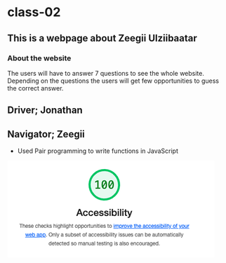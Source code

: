 # class-02

## This is a webpage about Zeegii Ulziibaatar

### About the website

The users will have to answer 7 questions to see the whole website. Depending on the questions the users will get few opportunities to guess the correct answer.

## Driver; Jonathan

## Navigator; Zeegii

- Used Pair programming to write functions in JavaScript

![Lighthouse Accessibility Score](/img/Accessibility_score.png)
